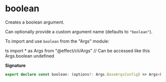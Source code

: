 # boolean

Creates a boolean argument.

Can optionally provide a custom argument name (defaults to `"boolean"`).

To import and use `boolean` from the "Args" module:

ts
import \* as Args from "@effect/cli/Args"
// Can be accessed like this
Args.boolean
undefined

**Signature**

```ts
export declare const boolean: (options?: Args.BaseArgsConfig) => Args<boolean>
```
